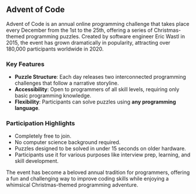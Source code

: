 ## Advent of Code

Advent of Code is an annual online programming challenge that takes place every December from the 1st to the 25th, offering a series of Christmas-themed programming puzzles. Created by software engineer Eric Wastl in 2015, the event has grown dramatically in popularity, attracting over 180,000 participants worldwide in 2020.

### Key Features
- **Puzzle Structure**: Each day releases two interconnected programming challenges that follow a narrative storyline.
- **Accessibility**: Open to programmers of all skill levels, requiring only basic programming knowledge.
- **Flexibility**: Participants can solve puzzles using **any programming language**.

### Participation Highlights
- Completely free to join.
- No computer science background required.
- Puzzles designed to be solved in under 15 seconds on older hardware.
- Participants use it for various purposes like interview prep, learning, and skill development.

The event has become a beloved annual tradition for programmers, offering a fun and challenging way to improve coding skills while enjoying a whimsical Christmas-themed programming adventure.
